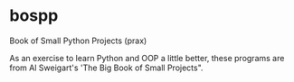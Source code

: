 # bospp
Book of Small Python Projects (prax)

As an exercise to learn Python and OOP a little better, these programs are from Al Sweigart's 'The Big Book of Small Projects".
